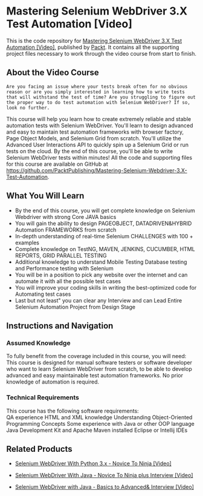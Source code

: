 # Mastering Selenium WebDriver 3.X Test Automation [Video]
This is the code repository for [Mastering Selenium WebDriver 3.X Test Automation [Video]](https://www.packtpub.com/web-development/mastering-selenium-webdriver-3x-test-automation-video?utm_source=github&utm_medium=repository&utm_campaign=9781789535518), published by [Packt](https://www.packtpub.com/?utm_source=github). It contains all the supporting project files necessary to work through the video course from start to finish.
## About the Video Course
	Are you facing an issue where your tests break often for no obvious reason or are you simply interested in learning how to write tests that will withstand the test of time? Are you struggling to figure out the proper way to do test automation with Selenium WebDriver? If so, look no further.
This course will help you learn how to create extremely reliable and stable automation tests with Selenium WebDriver. You'll learn to design advanced and easy to maintain test automation frameworks with browser factory, Page Object Models, and Selenium Grid from scratch. You'll utilize the Advanced User Interactions API to quickly spin up a Selenium Grid or run tests on the cloud. By the end of this course, you'll be able to write Selenium WebDriver tests within minutes!
All the code and supporting files for this course are available on GitHub at https://github.com/PacktPublishing/Mastering-Selenium-Webdriver-3.X-Test-Automation.

<H2>What You Will Learn</H2>
<DIV class=book-info-will-learn-text>
<UL>
<LI>By the end of this course, you will get complete knowledge on Selenium Webdriver with strong Core JAVA basics 
<LI>You will gain the ability to design PAGEOBJECT, DATADRIVEN&amp;HYBRID Automation FRAMEWORKS from scratch 
<LI>In-depth understanding of real-time Selenium CHALLENGES with 100 + examples 
<LI>Complete knowledge on TestNG, MAVEN, JENKINS, CUCUMBER, HTML REPORTS, GRID PARALLEL TESTING 
<LI>Additional knowledge to understand Mobile Testing Database testing and Performance testing with Selenium 
<LI>You will be in a position to pick any website over the internet and can automate it with all the possible test cases 
<LI>You will improve your coding skills in writing the best-optimized code for Automating test cases 
<LI>Last but not least" you can clear any Interview and can Lead Entire Selenium Automation Project from Design Stage </LI></UL></DIV>

## Instructions and Navigation
### Assumed Knowledge
To fully benefit from the coverage included in this course, you will need:<br/>
This course is designed for manual software testers or software developer who want to learn Selenium WebDriver from scratch, to be able to develop advanced and easy maintainable test automation frameworks. No prior knowledge of automation is required.
### Technical Requirements
This course has the following software requirements:<br/>
QA experience
HTML and XML knowledge
Understanding Object-Oriented Programming Concepts
Some experience with Java or other OOP language
Java Development Kit and Apache Maven installed
Eclipse or Intellij IDEs


## Related Products
* [Selenium WebDriver With Python 3.x - Novice To Ninja [Video]](https://www.packtpub.com/application-development/selenium-webdriver-python-3x-novice-ninja-video?utm_source=github&utm_medium=repository&utm_campaign=9781789131550)

* [Selenium WebDriver With Java - Novice To Ninja plus Interview [Video]](https://www.packtpub.com/application-development/selenium-webdriver-java-novice-ninja-interview-video?utm_source=github&utm_medium=repository&utm_campaign=9781789137194)

* [Selenium WebDriver with Java - Basics to Advanced& Interview [Video]](https://www.packtpub.com/web-development/selenium-webdriver-java-basics-advanced-interview-video?utm_source=github&utm_medium=repository&utm_campaign=9781789132908)

